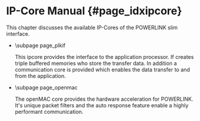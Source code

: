 IP-Core Manual {#page_idxipcore}
============

This chapter discusses the available IP-Cores of the POWERLINK slim interface.
- \subpage page_plkif

    This ipcore provides the interface to the application processor. If creates
    triple buffered memories who store the transfer data. In addition a communication
    core is provided which enables the data transfer to and from the application.

- \subpage page_openmac

    The openMAC core provides the hardware acceleration for POWERLINK. It's unique
    packet filters and the auto response feature enable a highly performant
    communication.
